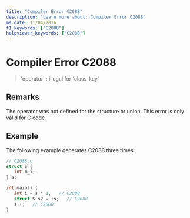 ```yaml
---
title: "Compiler Error C2088"
description: "Learn more about: Compiler Error C2088"
ms.date: 11/04/2016
f1_keywords: ["C2088"]
helpviewer_keywords: ["C2088"]
---
```

# Compiler Error C2088

> 'operator' : illegal for 'class-key'

## Remarks

The operator was not defined for the structure or union. This error is only valid for C code.

## Example

The following example generates C2088 three times:

```c
// C2088.c
struct S {
   int m_i;
} s;

int main() {
   int i = s * 1;   // C2088
   struct S s2 = +s;   // C2088
   s++;   // C2088
}
```
